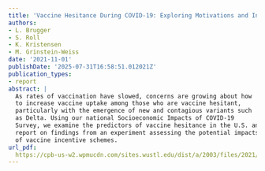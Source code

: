 ```yaml
---
title: 'Vaccine Hesitance During COVID-19: Exploring Motivations and Incentives'
authors:
- L. Brugger
- S. Roll
- K. Kristensen
- M. Grinstein-Weiss
date: '2021-11-01'
publishDate: '2025-07-31T16:58:51.012021Z'
publication_types:
- report
abstract: |
  As rates of vaccination have slowed, concerns are growing about how
  to increase vaccine uptake among those who are vaccine hesitant,
  particularly with the emergence of new and contagious variants such
  as Delta. Using our national Socioeconomic Impacts of COVID-19
  Survey, we examine the predictors of vaccine hesitance in the U.S. and
  report on findings from an experiment assessing the potential impacts
  of vaccine incentive schemes.
url_pdf:
  https://cpb-us-w2.wpmucdn.com/sites.wustl.edu/dist/a/2003/files/2021/12/Survey-COVID-vaccines_JPMC.pdf 
---
```

